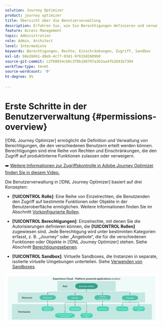 ```yaml
---
solution: Journey Optimizer
product: journey optimizer
title: Übersicht über die Benutzerverwaltung
description: Erfahren Sie, wie Sie Berechtigungen definieren und verwalten
feature: Access Management
topic: Administration
role: Admin, Architect
level: Intermediate
keywords: Berechtigungen, Rechte, Einschränkungen, Zugriff, Sandbox
exl-id: b8e266b1-d8eb-4c77-9341-9761b82609b0
source-git-commit: c2f68054cb0c378b188797a2b3aa4fb2841b7384
workflow-type: tm+mt
source-wordcount: '0'
ht-degree: 0%

---
```


# Erste Schritte in der Benutzerverwaltung {#permissions-overview}

[!DNL Journey Optimizer] ermöglicht die Definition und Verwaltung von Berechtigungen, die den verschiedenen Benutzern erteilt werden können. Berechtigungen sind eine Reihe von Rechten und Einschränkungen, die den Zugriff auf produktinterne Funktionen zulassen oder verweigern.

➡️ [Weitere Informationen zur Zugriffskontrolle in Adobe Journey Optimizer finden Sie in diesem Video.](#video)

Die Benutzerverwaltung in [!DNL Journey Optimizer] basiert auf drei Konzepten:

* **[!UICONTROL Rolle]**: Eine Reihe von Einzelrechten, die Benutzenden den Zugriff auf bestimmte Funktionen oder Objekte in der Benutzeroberfläche ermöglichen. Weitere Informationen finden Sie im Abschnitt [Vorkonfigurierte Rollen](ootb-product-profiles.md).

* **[!UICONTROL Berechtigungen]**: Einzelrechte, mit denen Sie die Autorisierungen definieren können, die **[!UICONTROL Rollen]** zugewiesen sind. Jede Berechtigung wird unter bestimmten Kategorien erfasst, z. B. „Journey“ oder „Angebote“, die für die verschiedenen Funktionen oder Objekte in [!DNL Journey Optimizer] stehen. Siehe Abschnitt [Berechtigungsebenen](high-low-permissions.md).

* **[!UICONTROL Sandbox]**: Virtuelle Sandboxes, die Instanzen in separate, isolierte virtuelle Umgebungen unterteilen. Siehe [Verwenden von Sandboxes](sandboxes.md).

![](assets/do-not-localize/permissions_2.png)

<!--
## How-to video{#video}

Learn more about access control system and custom proles in Adobe Journey Optimizer. Learn how to manage roles and permissions and how to add and manage users.

>[!VIDEO](https://video.tv.adobe.com/v/333998?quality=12)
-->